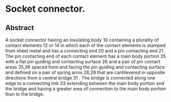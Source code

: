 # Socket connector.

## Abstract
A socket connector having an insulating body 10 containing a plurality of contact elements 12 or 14 in which each of the contact elements is stamped from sheet metal and has a connecting end 20 and a pin contacting end 21 . The pin contacting end of each contact element has a main body portion 25 with a flat pin guiding and contacting surface 26 and a pair of pin contact areas 35,36 spaced from and facing the pin guiding and contacting surface and defined on a pair of spring arms 28,29 that are cantilevered in opposite directions from a central bridge 31 . The bridge is connected along one edge to a connecting link 33 extending between the main body portion and the bridge and having a greater area of connection to the main body portion than to the bridge.